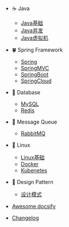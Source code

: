 - ☕ Java

  - [Java基础](/java/Basic.md)
  - [Java并发](/java/Thread.md)
  - [Java虚拟机](/java/JVM.md)

- 🍀 Spring Framework

  - [Spring](/spring/Spring.md)
  - [SpringMVC](/spring/SpringMVC.md)
  - [SpringBoot](/spring/SpringBoot.md)
  - [SpringCloud](/spring/SpringCloud.md)

- 🐬 Database

  - [MySQL](/database/MySQL.md)
  - [Redis](/database/Redis.md)

- 📢 Message Queue

  - [RabbitMQ](/message/RabbitMQ.md)

- 🐧 Linux

  - [Linux基础](/linux/Linux.md)
  - [Docker](/linux/Docker.md)
  - [Kubenetes](/linux/Kubenetes.md)

- 🎨 Design Pattern

  - [设计模式](/design/DesignPattern.md)

- [Awesome docsify](awesome.md)
- [Changelog](changelog.md)
